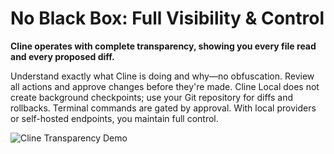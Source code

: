 # No Black Box: Full Visibility & Control

**Cline operates with complete transparency, showing you every file read and every proposed diff.**

Understand exactly what Cline is doing and why—no obfuscation. Review all actions and approve changes before they're made. Cline Local does not create background checkpoints; use your Git repository for diffs and rollbacks. Terminal commands are gated by approval. With local providers or self-hosted endpoints, you maintain full control.

![Cline Transparency Demo](https://storage.googleapis.com/cline_public_images/docs/assets/clines-transparency-hifi-5_compress.webp)
